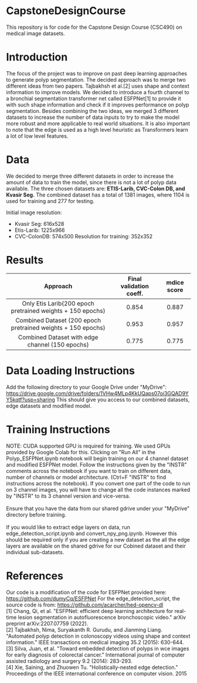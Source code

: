 # CapstoneDesignCourse

This repository is for code for the Capstone Design Course (CSC490) on medical image datasets.

# Introduction
The focus of the project was to improve on past deep learning approaches to generate polyp segmentation. The decided approach was to merge two different ideas from two papers. Tajbakhsh et al.[2] uses shape and context information to improve models. We decided to introduce a fourth channel to a bronchial segmentation transformer net called ESFPNet[1] to provide it with such shape information and check if it improves performance on polyp segmentation. Besides combining the two ideas, we merged 3 different datasets to increase the number of data inputs to try to make the model more robust and more applicable to real world situations. It is also important to note that  the edge is used as a high level heuristic as Transformers learn a lot of low level features.

# Data
We decided to merge three different datasets in order to increase the amount of data to train the model, since there is not a lot of polyp data available. The three chosen datasets are: **ETIS-Larib, CVC-Colon DB, and Kvasir Seg.**
The combined dataset has a total of 1381 images, where 1104 is used for training and 277 for testing.

Initial image resolution:
- Kvasir Seg: 616x528
- Etis-Larib: 1225x966
- CVC-ColonDB: 574x500
Resolution for training: 352x352

# Results
|Approach|Final validation coeff.|mdice score|
|:------:|:---------------------:|:---------:|
|Only Etis Larib(200 epoch pretrained weights + 150 epochs)|0.854|0.887|
|Combined Dataset (200 epoch pretrained weights + 150 epochs)|0.953|0.957|
|Combined Dataset with edge channel (150 epochs)|0.775|0.775| 

# Data Loading Instructions
Add the following directory to your Google Drive under "MyDrive":  https://drive.google.com/drive/folders/1VHw4MLp4KkUQaps07oi3GQAD9YY5kqtf?usp=sharing
This should give you access to our combined datasets, edge datasets and modified model.

# Training Instructions
NOTE: CUDA supported GPU is required for training. We used GPUs provided by Google Colab for this. 
Clicking on "Run All" in the Polyp_ESFPNet.ipynb notebook will begin training on our 4 channel dataset and modified ESFPNet model. Follow the instructions given by the "INSTR" comments across the notebook if you want to train on different data, number of channels or model architecture. (Ctrl+F "INSTR" to find instructions across the notebook). If you convert one part of the code to run on 3 channel images, you will have to change all the code instances marked by "INSTR" to its 3 channel version and vice-versa. <br /> <br />
Ensure that you have the data from our shared gdrive under your "MyDrive" directory before training. <br /> <br />
If you would like to extract edge layers on data, run edge_detection_script.ipynb and convert_npy_png.ipynb. However this should be required only if you are creating a new dataset as the all the edge layers are available on the shared gdrive for our Cobined dataset and their individual sub-datasets. 

# References
Our code is a modification of the code for ESFPNet provided here: https://github.com/dumyCq/ESFPNet 
For the edge_detection_script, the source code is from: https://github.com/acarcher/hed-opencv-dl
<br />
[1] Chang, Qi, et al. "ESFPNet: efficient deep learning architecture for real-time lesion segmentation in autofluorescence bronchoscopic video." arXiv preprint arXiv:2207.07759 (2022). <br />
[2] Tajbakhsh, Nima, Suryakanth R. Gurudu, and Jianming Liang. "Automated polyp detection in colonoscopy videos using shape and context information." IEEE transactions on medical imaging 35.2 (2015): 630-644. <br />
[3] Silva, Juan, et al. "Toward embedded detection of polyps in wce images for early diagnosis of colorectal cancer." International journal of computer assisted radiology and surgery 9.2 (2014): 283-293. <br />
[4] Xie, Saining, and Zhuowen Tu. "Holistically-nested edge detection." Proceedings of the IEEE international conference on computer vision. 2015 <br />
